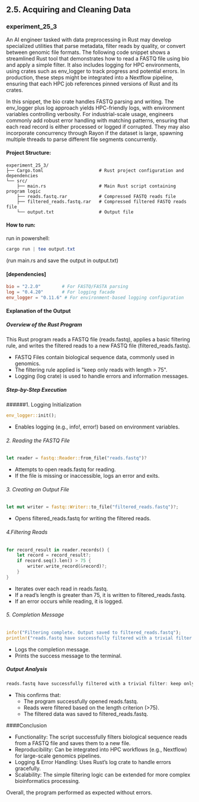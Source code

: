 ## 2.5. Acquiring and Cleaning Data

### experiment_25_3

An AI engineer tasked with data preprocessing in Rust may develop specialized utilities that parse metadata, filter reads by quality, or convert between genomic file formats. The following code snippet shows a streamlined Rust tool that demonstrates how to read a FASTQ file using bio and apply a simple filter. It also includes logging for HPC environments, using crates such as env_logger to track progress and potential errors. In production, these steps might be integrated into a Nextflow pipeline, ensuring that each HPC job references pinned versions of Rust and its crates.

In this snippet, the bio crate handles FASTQ parsing and writing. The env_logger plus log approach yields HPC-friendly logs, with environment variables controlling verbosity. For industrial-scale usage, engineers commonly add robust error handling with matching patterns, ensuring that each read record is either processed or logged if corrupted. They may also incorporate concurrency through Rayon if the dataset is large, spawning multiple threads to parse different file segments concurrently.

#### Project Structure:
```plaintext
experiment_25_3/
├── Cargo.toml                     # Rust project configuration and dependencies
└── src/
    ├── main.rs                    # Main Rust script containing program logic
    ├── reads.fastq.rar            # Compressed FASTQ reads file
    ├── filtered_reads.fastq.rar   # Compressed filtered FASTQ reads file
    └── output.txt                 # Output file
```

#### How to run:

run in powershell:

```powershell
cargo run | tee output.txt
```

(run main.rs and save the output in output.txt)
  
#### [dependencies]

```toml
bio = "2.2.0"        # For FASTQ/FASTA parsing
log = "0.4.20"       # For logging facade
env_logger = "0.11.6" # For environment-based logging configuration
```
#### Explanation of the Output

##### Overview of the Rust Program
This Rust program reads a FASTQ file (reads.fastq), applies a basic filtering rule, and writes the filtered reads to a new FASTQ file (filtered_reads.fastq).

* FASTQ Files contain biological sequence data, commonly used in genomics.
* The filtering rule applied is "keep only reads with length > 75".
* Logging (log crate) is used to handle errors and information messages.

##### Step-by-Step Execution

######1. Logging Initialization

```rust
env_logger::init();
```

* Enables logging (e.g., info!, error!) based on environment variables.

###### 2. Reading the FASTQ File

```rust
let reader = fastq::Reader::from_file("reads.fastq")?
```

* Attempts to open reads.fastq for reading.
* If the file is missing or inaccessible, logs an error and exits.

###### 3. Creating an Output File

```rust
let mut writer = fastq::Writer::to_file("filtered_reads.fastq")?;
```

* Opens filtered_reads.fastq for writing the filtered reads.

###### 4.Filtering Reads

```rust
for record_result in reader.records() {
    let record = record_result?;
    if record.seq().len() > 75 {
        writer.write_record(&record)?;
    }
}
```

* Iterates over each read in reads.fastq.
* If a read’s length is greater than 75, it is written to filtered_reads.fastq.
* If an error occurs while reading, it is logged.

###### 5. Completion Message

```rust
info!("Filtering complete. Output saved to filtered_reads.fastq");
println!("reads.fastq have successfully filtered with a trivial filter: keep only reads with length > 75 and saved to filtered_reads.fastq");
```

* Logs the completion message.
* Prints the success message to the terminal.

##### Output Analysis

```rust
reads.fastq have successfully filtered with a trivial filter: keep only reads with length > 75 and saved to filtered_reads.fastq
```
* This confirms that:
  * The program successfully opened reads.fastq.
  * Reads were filtered based on the length criterion (>75).
  * The filtered data was saved to filtered_reads.fastq.

####Conclusion

* Functionality: The script successfully filters biological sequence reads from a FASTQ file and saves them to a new file.
* Reproducibility: Can be integrated into HPC workflows (e.g., Nextflow) for large-scale genomics pipelines.
* Logging & Error Handling: Uses Rust’s log crate to handle errors gracefully.
* Scalability: The simple filtering logic can be extended for more complex bioinformatics processing. 

Overall, the program performed as expected without errors.

